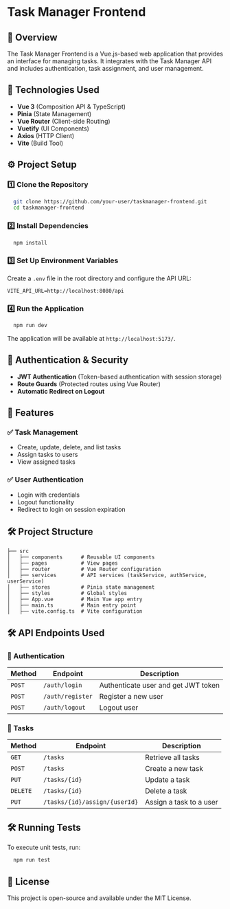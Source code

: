 # Task Manager Frontend

## 📌 Overview
The Task Manager Frontend is a Vue.js-based web application that provides an interface for managing tasks. It integrates with the Task Manager API and includes authentication, task assignment, and user management.

## 🚀 Technologies Used
- **Vue 3** (Composition API & TypeScript)
- **Pinia** (State Management)
- **Vue Router** (Client-side Routing)
- **Vuetify** (UI Components)
- **Axios** (HTTP Client)
- **Vite** (Build Tool)

## ⚙️ Project Setup
### 1️⃣ Clone the Repository
```sh
  git clone https://github.com/your-user/taskmanager-frontend.git
  cd taskmanager-frontend
```

### 2️⃣ Install Dependencies
```sh
  npm install
```

### 3️⃣ Set Up Environment Variables
Create a `.env` file in the root directory and configure the API URL:
```env
VITE_API_URL=http://localhost:8080/api
```

### 4️⃣ Run the Application
```sh
  npm run dev
```
The application will be available at `http://localhost:5173/`.

## 🔑 Authentication & Security
- **JWT Authentication** (Token-based authentication with session storage)
- **Route Guards** (Protected routes using Vue Router)
- **Automatic Redirect on Logout**

## 📜 Features
### ✅ Task Management
- Create, update, delete, and list tasks
- Assign tasks to users
- View assigned tasks

### ✅ User Authentication
- Login with credentials
- Logout functionality
- Redirect to login on session expiration

## 🛠️ Project Structure
```
├── src
│   ├── components      # Reusable UI components
│   ├── pages           # View pages
│   ├── router          # Vue Router configuration
│   ├── services        # API services (taskService, authService, userService)
│   ├── stores          # Pinia state management
│   ├── styles          # Global styles
│   ├── App.vue         # Main Vue app entry
│   ├── main.ts         # Main entry point
│   ├── vite.config.ts  # Vite configuration
```

## 🛠️ API Endpoints Used
### 📍 Authentication
| Method | Endpoint | Description |
|--------|-------------|-------------|
| `POST` | `/auth/login` | Authenticate user and get JWT token |
| `POST` | `/auth/register` | Register a new user |
| `POST` | `/auth/logout` | Logout user |

### 📍 Tasks
| Method | Endpoint | Description |
|--------|-------------|-------------|
| `GET`  | `/tasks` | Retrieve all tasks |
| `POST` | `/tasks` | Create a new task |
| `PUT`  | `/tasks/{id}` | Update a task |
| `DELETE` | `/tasks/{id}` | Delete a task |
| `PUT` | `/tasks/{id}/assign/{userId}` | Assign a task to a user |

## 🛠️ Running Tests
To execute unit tests, run:
```sh
  npm run test
```

## 📜 License
This project is open-source and available under the MIT License.

